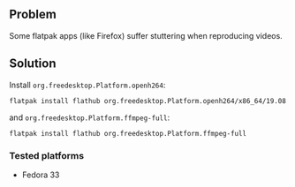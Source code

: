 ## Problem
Some flatpak apps (like Firefox) suffer stuttering when reproducing videos.

## Solution
Install `org.freedesktop.Platform.openh264`:
```
flatpak install flathub org.freedesktop.Platform.openh264/x86_64/19.08
```
and `org.freedesktop.Platform.ffmpeg-full`:
```
flatpak install flathub org.freedesktop.Platform.ffmpeg-full
```

### Tested platforms
- Fedora 33
